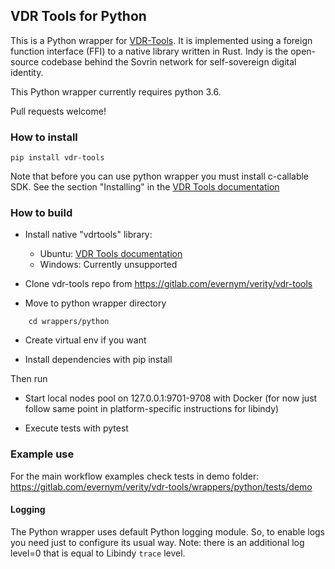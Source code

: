 ## VDR Tools for Python

This is a Python wrapper for [VDR-Tools](https://www.gitlab.com/evernym/verity/vdr-tools). It is implemented using a foreign function interface (FFI) to a native library written in Rust. Indy is the
open-source codebase behind the Sovrin network for self-sovereign digital identity.

This Python wrapper currently requires python 3.6.

Pull requests welcome!


### How to install
    pip install vdr-tools
    
Note that before you can use python wrapper you must install c-callable SDK. 
See the section "Installing" in the [VDR Tools documentation](../../README.md#installing) 
 
### How to build

- Install native "vdrtools" library:
	* Ubuntu:  [VDR Tools documentation](../../README.md#installing)
	* Windows: Currently unsupported

- Clone vdr-tools repo from https://gitlab.com/evernym/verity/vdr-tools

- Move to python wrapper directory 
```
	cd wrappers/python
```
- Create virtual env if you want

- Install dependencies with pip install

Then run

- Start local nodes pool on 127.0.0.1:9701-9708 with Docker (for now just follow same point in platform-specific instructions for libindy)

- Execute tests with pytest


### Example use
For the main workflow examples check tests in demo folder: https://gitlab.com/evernym/verity/vdr-tools/wrappers/python/tests/demo

#### Logging
The Python wrapper uses default Python logging module. So, to enable logs you need just to configure its usual way. 
Note: there is an additional log level=0 that is equal to Libindy `trace` level.
